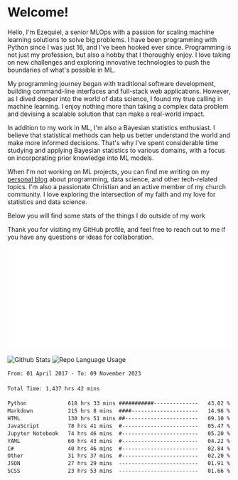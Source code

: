 # Welcome!

Hello, I'm Ezequiel, a senior MLOps with a passion for scaling machine learning solutions to solve big problems. I have been programming with Python since I was just 16, and I've been hooked ever since. Programming is not just my profession, but also a hobby that I thoroughly enjoy. I love taking on new challenges and exploring innovative technologies to push the boundaries of what's possible in ML.

My programming journey began with traditional software development, building command-line interfaces and full-stack web applications. However, as I dived deeper into the world of data science, I found my true calling in machine learning. I enjoy nothing more than taking a complex data problem and devising a scalable solution that can make a real-world impact.

In addition to my work in ML, I'm also a Bayesian statistics enthusiast. I believe that statistical methods can help us better understand the world and make more informed decisions. That's why I've spent considerable time studying and applying Bayesian statistics to various domains, with a focus on incorporating prior knowledge into ML models.

When I'm not working on ML projects, you can find me writing on my [personal blog](https://elc.github.io) about programming, data science, and other tech-related topics. I'm also a passionate Christian and an active member of my church community. I love exploring the intersection of my faith and my love for statistics and data science.

Below you will find some stats of the things I do outside of my work

Thank you for visiting my GitHub profile, and feel free to reach out to me if you have any questions or ideas for collaboration.

![RSS Feed](metrics.plugin.rss.svg)

![Github Stats](https://github-readme-stats.vercel.app/api?username=elc&show_icons=true&theme=gruvbox&border_radius=20&include_all_commits=true&count_private=true&card_width=450) ![Repo Language Usage](https://github-readme-stats.vercel.app/api/top-langs?username=elc&show_icons=true&theme=gruvbox&border_radius=20&include_all_commits=true&count_private=true&layout=compact&langs_count=5&card_width=400)


<!--START_SECTION:waka-->

```txt
From: 01 April 2017 - To: 09 November 2023

Total Time: 1,437 hrs 42 mins

Python             618 hrs 33 mins ###########--------------   43.02 %
Markdown           215 hrs 8 mins  ####---------------------   14.96 %
HTML               130 hrs 51 mins ##-----------------------   09.10 %
JavaScript         78 hrs 41 mins  #------------------------   05.47 %
Jupyter Notebook   74 hrs 46 mins  #------------------------   05.20 %
YAML               60 hrs 43 mins  #------------------------   04.22 %
C#                 40 hrs 46 mins  #------------------------   02.84 %
Other              31 hrs 37 mins  #------------------------   02.20 %
JSON               27 hrs 29 mins  -------------------------   01.91 %
SCSS               23 hrs 53 mins  -------------------------   01.66 %
```

<!--END_SECTION:waka-->
